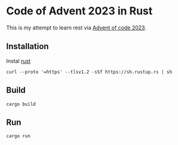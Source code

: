# Code of Advent 2023 in Rust

This is my attempt to learn rest via [Advent of code 2023](https://adventofcode.com/2023).

## Installation

Instal [rust](https://www.rust-lang.org/tools/install)

```shell
curl --proto '=https' --tlsv1.2 -sSf https://sh.rustup.rs | sh
```

## Build

```shell
cargo build
```

## Run

```shell
cargo run
```